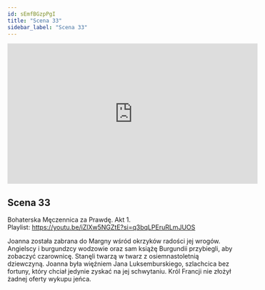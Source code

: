 ```yaml
---
id: sEmfBGzpPgI
title: "Scena 33"
sidebar_label: "Scena 33"
---
```


<div class="video-float-container">
  <iframe
    width="560"
    height="315"
    src="https://www.youtube.com/embed/sEmfBGzpPgI"
    title="YouTube video player"
    frameborder="0"
    allow="accelerometer; autoplay; clipboard-write; encrypted-media; gyroscope; picture-in-picture; web-share"
    referrerpolicy="strict-origin-when-cross-origin"
    allowfullscreen
  ></iframe>
</div>

## Scena 33

Bohaterska Męczennica za Prawdę. Akt 1.  
Playlist: https://youtu.be/iZlXw5NGZtE?si=q3bqLPEruRLmJUOS

Joanna została zabrana do Margny wśród okrzyków radości jej wrogów. Angielscy i burgundzcy wodzowie oraz sam książę Burgundii przybiegli, aby zobaczyć czarownicę. Stanęli twarzą w twarz z osiemnastoletnią dziewczyną. Joanna była więźniem Jana Luksemburskiego, szlachcica bez fortuny, który chciał jedynie zyskać na jej schwytaniu. Król Francji nie złożył żadnej oferty wykupu jeńca.
